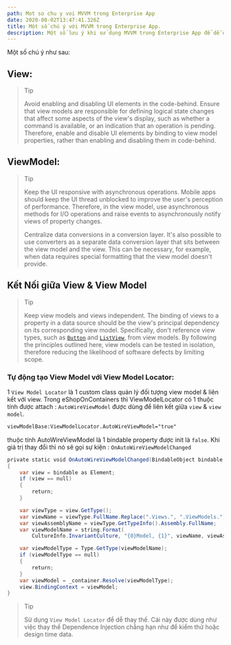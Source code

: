 ```yaml
---
path: Mot so chu y voi MVVM trong Enterprise App
date: 2020-08-02T13:47:41.326Z
title: Một số chú ý với MVVM trong Enterprise App.
description: Một số lưu ý khi sử dụng MVVM trong Enterprise App để dễ dàng apply unit test.
---
```

Một số chú ý như sau:

## View:

> Tip
>
> Avoid enabling and disabling UI elements in the code-behind. Ensure that view models are responsible for defining logical state changes that affect some aspects of the view's display, such as whether a command is available, or an indication that an operation is pending. Therefore, enable and disable UI elements by binding to view model properties, rather than enabling and disabling them in code-behind.

## ViewModel:

> Tip 
>
> Keep the UI responsive with asynchronous operations. Mobile apps should keep the UI thread unblocked to improve the user's perception of performance. Therefore, in the view model, use asynchronous methods for I/O operations and raise events to asynchronously notify views of property changes.
>
> Centralize data conversions in a conversion layer. It's also possible to use converters as a separate data conversion layer that sits between the view model and the view. This can be necessary, for example, when data requires special formatting that the view model doesn't provide.

## Kết Nối giữa View & View Model

> Tip
>
> Keep view models and views independent. The binding of views to a property in a data source should be the view's principal dependency on its corresponding view model. Specifically, don't reference view types, such as [`Button`](https://docs.microsoft.com/en-us/dotnet/api/xamarin.forms.button) and [`ListView`](https://docs.microsoft.com/en-us/dotnet/api/xamarin.forms.listview), from view models. By following the principles outlined here, view models can be tested in isolation, therefore reducing the likelihood of software defects by limiting scope.

###  Tự động tạo View Model với View Model Locator:

1 `View Model Locator` là 1 custom class quản lý đối tượng view model & liên kết với view. Trong eShopOnContainers thì ViewModelLocator có 1 thuộc tính được attach : `AutoWireViewModel` được dùng để liên kết giữa `view` & `view model`.

```xml
viewModelBase:ViewModelLocator.AutoWireViewModel="true"
```

thuộc tính AutoWireViewModel là 1 bindable property được init là `false`. Khi giá trị thay đổi thì nó sẽ gọi sự kiện : `OnAutoWireViewModelChanged`

```csharp
private static void OnAutoWireViewModelChanged(BindableObject bindable, object oldValue, object newValue)  
{  
    var view = bindable as Element;  
    if (view == null)  
    {  
        return;  
    }  

    var viewType = view.GetType();  
    var viewName = viewType.FullName.Replace(".Views.", ".ViewModels.");  
    var viewAssemblyName = viewType.GetTypeInfo().Assembly.FullName;  
    var viewModelName = string.Format(  
        CultureInfo.InvariantCulture, "{0}Model, {1}", viewName, viewAssemblyName);  

    var viewModelType = Type.GetType(viewModelName);  
    if (viewModelType == null)  
    {  
        return;  
    }  
    var viewModel = _container.Resolve(viewModelType);  
    view.BindingContext = viewModel;  
}
```

> Tip
>
> Sử dụng `View Model Locator`  để dễ thay thế. Cái này được dùng như việc thay thế Dependence Injection chẳng hạn như để kiểm thử hoặc design time data.
